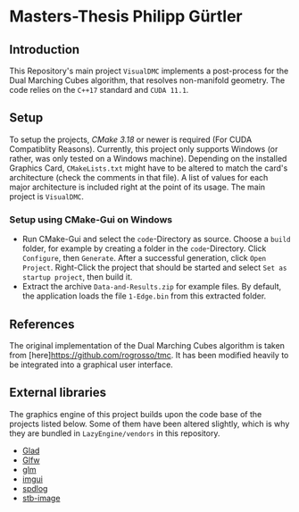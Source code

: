 # Masters-Thesis Philipp Gürtler

## Introduction

This Repository's main project `VisualDMC` implements a post-process for the Dual Marching Cubes algorithm, that resolves non-manifold geometry.
The code relies on the `C++17` standard and `CUDA 11.1`.

## Setup

To setup the projects, _CMake 3.18_ or newer is required (For CUDA Compatiblity Reasons).
Currently, this project only supports Windows (or rather, was only tested on a Windows machine).
Depending on the installed Graphics Card, `CMakeLists.txt` might have to be altered to match the card's architecture (check the comments in that file).
A list of values for each major architecture is included right at the point of its usage.
The main project is `VisualDMC`.

### Setup using CMake-Gui on Windows

- Run CMake-Gui and select the `code`-Directory as source. Choose a `build` folder, for example by creating a folder in the `code`-Directory. Click `Configure`, then `Generate`. After a successful generation, click `Open Project`. Right-Click the project that should be started and select `Set as startup project`, then build it.
- Extract the archive `Data-and-Results.zip` for example files. By default, the application loads the file `1-Edge.bin` from this extracted folder.

## References

The original implementation of the Dual Marching Cubes algorithm is taken from [here]https://github.com/rogrosso/tmc.
It has been modified heavily to be integrated into a graphical user interface.

## External libraries

The graphics engine of this project builds upon the code base of the projects listed below.
Some of them have been altered slightly, which is why they are bundled in `LazyEngine/vendors` in this repository.

- [Glad](https://github.com/dav1dde/glad-web)
- [Glfw](https://github.com/glfw/glfw)
- [glm](http://glm.g-truc.net/)
- [imgui](https://github.com/ocornut/imgui)
- [spdlog](https://github.com/gabime/spdlog)
- [stb-image](https://github.com/nothings/stb)
